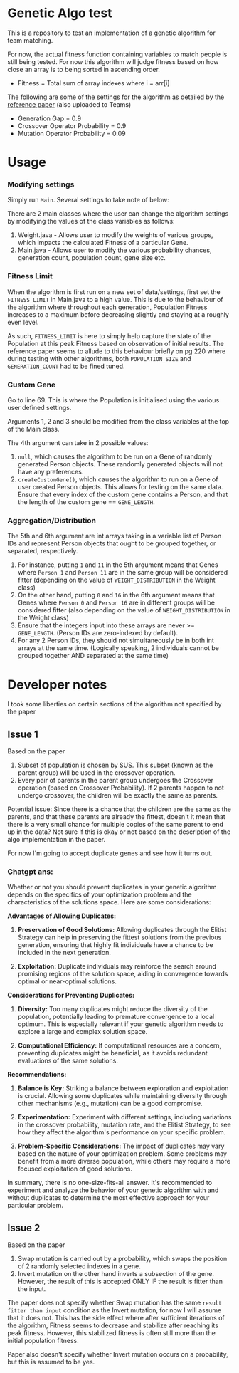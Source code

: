 # Genetic Algo test

This is a repository to test an implementation of a genetic algorithm for team matching.

For now, the actual fitness function containing variables to match people is still being tested. For now this algorithm will judge fitness based on how close an array is to being sorted in ascending order.
- Fitness = Total sum of array indexes where i = arr\[i\]

The following are some of the settings for the algorithm as detailed by the [reference paper](https://www.sciencedirect.com/science/article/abs/pii/S0950705117304914#sec0013) (also uploaded to Teams)


- Generation Gap = 0.9
- Crossover Operator Probability = 0.9
- Mutation Operator Probability = 0.09


# Usage

### Modifying settings

Simply run `Main`. Several settings to take note of below:

There are 2 main classes where the user can change the algorithm settings by modifying the values of the class variables as follows:
1. Weight.java - Allows user to modify the weights of various groups, which impacts the calculated Fitness of a particular Gene.
2. Main.java - Allows user to modify the various probability chances, generation count, population count, gene size etc.

### Fitness Limit

When the algorithm is first run on a new set of data/settings, first set the `FITNESS_LIMIT` in Main.java to a high value. This is due to the behaviour of the algorithm where throughout each generation, Population Fitness increases to a maximum before decreasing slightly and staying at a roughly even level.

As such, `FITNESS_LIMIT` is here to simply help capture the state of the Population at this peak Fitness based on observation of initial results.
The reference paper seems to allude to this behaviour briefly on pg 220 where during testing with other algorithms, both `POPULATION_SIZE` and `GENERATION_COUNT` had to be fined tuned.

### Custom Gene

Go to line 69. This is where the Population is initialised using the various user defined settings.

Arguments 1, 2 and 3 should be modified from the class variables at the top of the Main class.

The 4th argument can take in 2 possible values:
1. `null`, which causes the algorithm to be run on a Gene of randomly generated Person objects. These randomly generated objects will not have any preferences.
2. `createCustomGene()`, which causes the algorithm to run on a Gene of user created Person objects. This allows for testing on the same data. Ensure that every index of the custom gene contains a Person, and that the length of the custom gene == `GENE_LENGTH`.

### Aggregation/Distribution

The 5th and 6th argument are int arrays taking in a variable list of Person IDs and represent Person objects that ought to be grouped together, or separated, respectively.
1. For instance, putting `1` and `11` in the 5th argument means that Genes where `Person 1` and `Person 11` are in the same group will be considered fitter (depending on the value of `WEIGHT_DISTRIBUTION` in the Weight class)
2. On the other hand, putting `0` and `16` in the 6th argument means that Genes where `Person 0` and `Person 16` are in different groups will be considered fitter (also depending on the value of `WEIGHT_DISTRIBUTION` in the Weight class)
3. Ensure that the integers input into these arrays are never >= `GENE_LENGTH`. (Person IDs are zero-indexed by default).
4. For any 2 Person IDs, they should not simultaneously be in both int arrays at the same time. (Logically speaking, 2 individuals cannot be grouped together AND separated at the same time)


# Developer notes

I took some liberties on certain sections of the algorithm not specified by the paper

## Issue 1

Based on the paper

1. Subset of population is chosen by SUS. This subset (known as the parent group) will be used in the crossover operation.
2. Every pair of parents in the parent group undergoes the Crossover operation (based on Crossover Probability). If 2 parents happen to not undergo crossover, the children will be exactly the same as parents.

Potential issue: Since there is a chance that the children are the same as the parents, and that these parents are already the fittest, doesn't it mean that there is a very small chance for multiple copies of the same parent to end up in the data?
Not sure if this is okay or not based on the description of the algo implementation in the paper.

For now I'm going to accept duplicate genes and see how it turns out.

### Chatgpt ans:

Whether or not you should prevent duplicates in your genetic algorithm depends on the specifics of your optimization problem and the characteristics of the solutions space. Here are some considerations:

**Advantages of Allowing Duplicates:**
1. **Preservation of Good Solutions:** Allowing duplicates through the Elitist Strategy can help in preserving the fittest solutions from the previous generation, ensuring that highly fit individuals have a chance to be included in the next generation.

2. **Exploitation:** Duplicate individuals may reinforce the search around promising regions of the solution space, aiding in convergence towards optimal or near-optimal solutions.

**Considerations for Preventing Duplicates:**
1. **Diversity:** Too many duplicates might reduce the diversity of the population, potentially leading to premature convergence to a local optimum. This is especially relevant if your genetic algorithm needs to explore a large and complex solution space.

2. **Computational Efficiency:** If computational resources are a concern, preventing duplicates might be beneficial, as it avoids redundant evaluations of the same solutions.

**Recommendations:**
1. **Balance is Key:** Striking a balance between exploration and exploitation is crucial. Allowing some duplicates while maintaining diversity through other mechanisms (e.g., mutation) can be a good compromise.

2. **Experimentation:** Experiment with different settings, including variations in the crossover probability, mutation rate, and the Elitist Strategy, to see how they affect the algorithm's performance on your specific problem.

3. **Problem-Specific Considerations:** The impact of duplicates may vary based on the nature of your optimization problem. Some problems may benefit from a more diverse population, while others may require a more focused exploitation of good solutions.

In summary, there is no one-size-fits-all answer. It's recommended to experiment and analyze the behavior of your genetic algorithm with and without duplicates to determine the most effective approach for your particular problem.


## Issue 2

Based on the paper

1. Swap mutation is carried out by a probability, which swaps the position of 2 randomly selected indexes in a gene.
2. Invert mutation on the other hand inverts a subsection of the gene. However, the result of this is accepted ONLY IF the result is fitter than the input.

The paper does not specify whether Swap mutation has the same `result fitter than input` condition as the Invert mutation, for now I will assume that it does not. This has the side effect where after sufficient iterations of the algorithm, Fitness seems to decrease and stabilize after reaching its peak fitness. However, this stabilized fitness is often still more than the initial population fitness.

Paper also doesn't specify whether Invert mutation occurs on a probability, but this is assumed to be yes.

